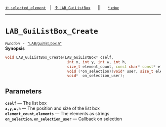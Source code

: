[&#8592; `selected_element`](LAB--gui--lab_guilistbox--selected_element.md)&nbsp;&nbsp;&nbsp;|&nbsp;&nbsp;&nbsp;[&#8593; `LAB_GuiListBox`](LAB--gui--lab_guilistbox.md)&nbsp;&nbsp;&nbsp;&nbsp;&nbsp;&nbsp;||&nbsp;&nbsp;&nbsp;&nbsp;&nbsp;&nbsp;<small>[\* xdoc](../xdoc/LAB/gui.xmd#L222)</small>
***

# `LAB_GuiListBox_Create`
<small>*Function* &nbsp; - &nbsp; ["LAB/gui/list_box.h"](../include/LAB/gui/list_box.h)</small>  
**Synopsis**

```cpp
void LAB_GuiListBox_Create(LAB_GuiListBox* cself,
                            int x, int y, int w, int h,
                            size_t element_count, const char* const* elements,
                            void (*on_selection)(void* user, size_t element),
                            void*  on_selection_user);
```

## Parameters
**`cself`** &#8213; The list box  
**`x,y,w,h`** &#8213; The position and size of the list box  
**`element_count,elements`** &#8213; The elements as strings  
**`on_selection,on_selection_user`** &#8213; Callback on selection  
